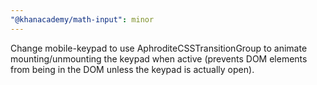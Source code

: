 ```yaml
---
"@khanacademy/math-input": minor
---
```


Change mobile-keypad to use AphroditeCSSTransitionGroup to animate mounting/unmounting the keypad when active (prevents DOM elements from being in the DOM unless the keypad is actually open).
